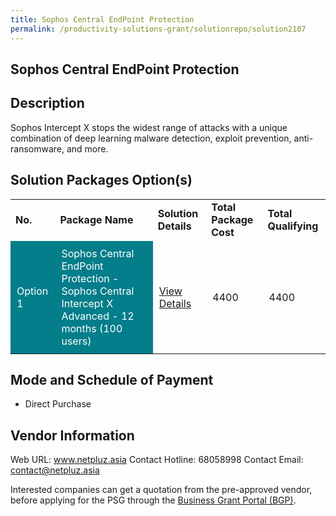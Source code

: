 ```yaml
---
title: Sophos Central EndPoint Protection
permalink: /productivity-solutions-grant/solutionrepo/solution2107
---
```


## Sophos Central EndPoint Protection

## Description

Sophos Intercept X stops the widest range of attacks with a unique combination of deep learning malware detection, exploit prevention, anti-ransomware, and more.

## Solution Packages Option(s)

<table>
<tr>
<td><b>No.</b></td>
<td><b>Package Name</b></td>
<td><b>Solution Details</b></td>
<td><b>Total Package Cost</b></td>
<td><b>Total Qualifying</b></td>
</tr>
<tr>
<td style='padding: 10px; background-color: #037E8A; color: #FFFFFF;'>Option 1</td>
<td style='padding: 10px; background-color: #037E8A; color: #FFFFFF;'>Sophos Central EndPoint Protection - Sophos Central Intercept X Advanced - 12 months (100 users)</td>
<td style='padding: 10px;'><a href='https://www.gobusiness.gov.sg/images/psg/Netpluz20200589_Desensitised_Annex_3_Part_4.pdf' target='_blank'>View Details</a></td>
<td style='padding: 10px;'>4400</td>
<td style='padding: 10px;'>4400</td>
</tr>
</table>

## Mode and Schedule of Payment

 - Direct Purchase

## Vendor Information

 Web URL: www.netpluz.asia 
Contact Hotline: 68058998 
Contact Email: contact@netpluz.asia 


Interested companies can get a quotation from the pre-approved vendor, before applying for the PSG through the <a href='https://www.businessgrants.gov.sg/'>Business Grant Portal (BGP)</a>.

<script src="/jquery/resize-tables.js"></script>
